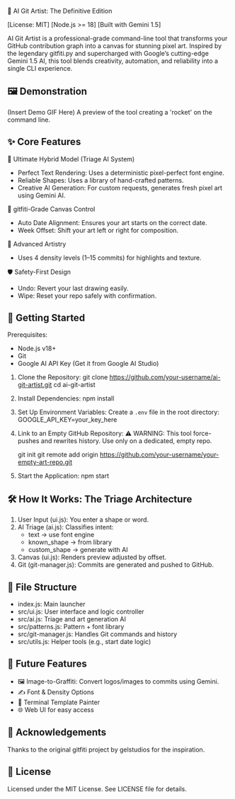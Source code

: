 🎨 AI Git Artist: The Definitive Edition

[License: MIT]      [Node.js >= 18]      [Built with Gemini 1.5]

AI Git Artist is a professional-grade command-line tool that transforms your GitHub contribution graph into a canvas for stunning pixel art. Inspired by the legendary gitfiti.py and supercharged with Google’s cutting-edge Gemini 1.5 AI, this tool blends creativity, automation, and reliability into a single CLI experience.

🖼️ Demonstration
----------------
(Insert Demo GIF Here)
A preview of the tool creating a 'rocket' on the command line.

✨ Core Features
---------------
🧠 Ultimate Hybrid Model (Triage AI System)
- Perfect Text Rendering: Uses a deterministic pixel-perfect font engine.
- Reliable Shapes: Uses a library of hand-crafted patterns.
- Creative AI Generation: For custom requests, generates fresh pixel art using Gemini AI.

🎯 gitfiti-Grade Canvas Control
- Auto Date Alignment: Ensures your art starts on the correct date.
- Week Offset: Shift your art left or right for composition.

🎨 Advanced Artistry
- Uses 4 density levels (1–15 commits) for highlights and texture.

🛡️ Safety-First Design
- Undo: Revert your last drawing easily.
- Wipe: Reset your repo safely with confirmation.

🚀 Getting Started
------------------
Prerequisites:
- Node.js v18+
- Git
- Google AI API Key (Get it from Google AI Studio)

1. Clone the Repository:
   git clone https://github.com/your-username/ai-git-artist.git
   cd ai-git-artist

2. Install Dependencies:
   npm install

3. Set Up Environment Variables:
   Create a `.env` file in the root directory:
   GOOGLE_API_KEY=your_key_here

4. Link to an Empty GitHub Repository:
   ⚠️ WARNING: This tool force-pushes and rewrites history. Use only on a dedicated, empty repo.

   git init
   git remote add origin https://github.com/your-username/your-empty-art-repo.git

5. Start the Application:
   npm start

🛠️ How It Works: The Triage Architecture
-----------------------------------------
1. User Input (ui.js): You enter a shape or word.
2. AI Triage (ai.js): Classifies intent:
   - text → use font engine
   - known_shape → from library
   - custom_shape → generate with AI
3. Canvas (ui.js): Renders preview adjusted by offset.
4. Git (git-manager.js): Commits are generated and pushed to GitHub.

📂 File Structure
-----------------
- index.js: Main launcher
- src/ui.js: User interface and logic controller
- src/ai.js: Triage and art generation AI
- src/patterns.js: Pattern + font library
- src/git-manager.js: Handles Git commands and history
- src/utils.js: Helper tools (e.g., start date logic)

🔮 Future Features
------------------
- 🖼️ Image-to-Graffiti: Convert logos/images to commits using Gemini.
- ✍️ Font & Density Options
- 🎨 Terminal Template Painter
- 🌐 Web UI for easy access

🙏 Acknowledgements
-------------------
Thanks to the original gitfiti project by gelstudios for the inspiration.

📜 License
----------
Licensed under the MIT License. See LICENSE file for details.
